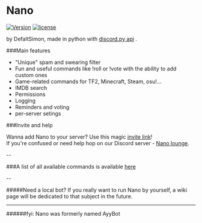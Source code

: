 # Nano

[![Version](https://img.shields.io/badge/version-3.2.0-green.svg)](https://defaltsimon.github.io/Nano/)
[![license](https://img.shields.io/github/license/mashape/apistatus.svg)](https://github.com/DefaltSimon/Nano/blob/master/LICENSE)

by DefaltSimon, made in python with [discord.py api](https://github.com/Rapptz/discord.py) .

###Main features  
* "Unique" spam and swearing filter  
* Fun and useful commands like !roll or !vote with the ability to add custom ones  
* Game-related commands for TF2, Minecraft, Steam, osu!...  
* IMDB search  
* Permissions  
* Logging  
* Reminders and voting
* per-server setings

###Invite and help  
  
Wanna add Nano to your server? Use this magic [invite link](https://discordapp.com/oauth2/authorize?client_id=171632249459048448&scope=bot&permissions=0x510917638)!  
If you're confused or need help hop on our Discord server - [Nano lounge](https://discord.gg/FZJB6UJ).  

--
  
###A list of all available commands is available [here](https://github.com/DefaltSimon/Nano/wiki/Commands)  

--  

#####Need a local bot?
If you really want to run Nano by yourself, a wiki page will be dedicated to that subject in the future.  
  
---
######fyi: Nano was formerly named AyyBot
